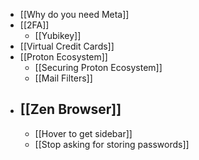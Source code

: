 - [[Why do you need Meta]]
- [[2FA]]
	- [[Yubikey]]
- [[Virtual Credit Cards]]
- [[Proton Ecosystem]]
	- [[Securing Proton Ecosystem]]
	- [[Mail Filters]]
- [[Zen Browser]]
	- 
	- [[Hover to get sidebar]]
	- [[Stop asking for storing passwords]]